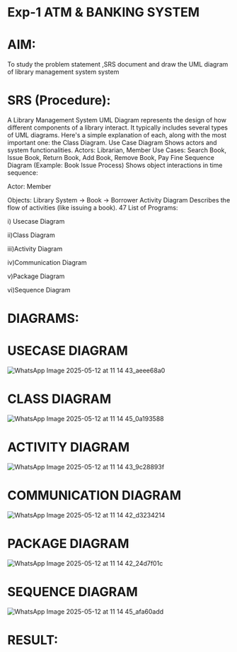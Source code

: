 # Exp-1 ATM & BANKING SYSTEM

# AIM:
To study the problem statement ,SRS document and draw the UML diagram of library management system system
# SRS (Procedure):
A Library Management System UML Diagram represents the design of how different components of a library interact. It typically includes several types of UML diagrams. Here's a simple explanation of each, along with the most important one: the Class Diagram.
Use Case Diagram
Shows actors and system functionalities.
Actors: Librarian, Member
Use Cases: Search Book, Issue Book, Return Book, Add Book, Remove Book, Pay Fine
Sequence Diagram (Example: Book Issue Process)
Shows object interactions in time sequence:

Actor: Member

Objects: Library System → Book → Borrower
Activity Diagram
Describes the flow of activities (like issuing a book).
47
List of Programs:

i) Usecase Diagram

ii)Class Diagram

iii)Activity Diagram

iv)Communication Diagram

v)Package Diagram

vi)Sequence Diagram

# DIAGRAMS:
# USECASE DIAGRAM
![WhatsApp Image 2025-05-12 at 11 14 43_aeee68a0](https://github.com/user-attachments/assets/07ac651e-6e64-4d9d-86d8-f781c043e2f7)

# CLASS DIAGRAM
![WhatsApp Image 2025-05-12 at 11 14 45_0a193588](https://github.com/user-attachments/assets/13eb4d4a-472d-4eb9-aba3-07cffa0a497a)

# ACTIVITY DIAGRAM
![WhatsApp Image 2025-05-12 at 11 14 43_9c28893f](https://github.com/user-attachments/assets/11659e26-5bf6-4642-88ae-7f5d749c01c8)

# COMMUNICATION DIAGRAM
![WhatsApp Image 2025-05-12 at 11 14 42_d3234214](https://github.com/user-attachments/assets/f72532cc-e2fa-42cc-bb7e-2d37c90e3186)

# PACKAGE DIAGRAM
![WhatsApp Image 2025-05-12 at 11 14 42_24d7f01c](https://github.com/user-attachments/assets/d3d701ef-1b25-4b5a-910a-14d834acd2dc)

# SEQUENCE DIAGRAM
![WhatsApp Image 2025-05-12 at 11 14 45_afa60add](https://github.com/user-attachments/assets/287d8014-2b30-4f55-bc9d-c0e52d517bc0)




# RESULT:
